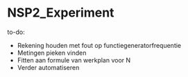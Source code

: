 # NSP2_Experiment

to-do:
 - Rekening houden met fout op functiegeneratorfrequentie
 - Metingen pieken vinden
 - Fitten aan formule van werkplan voor N
 - Verder automatiseren
